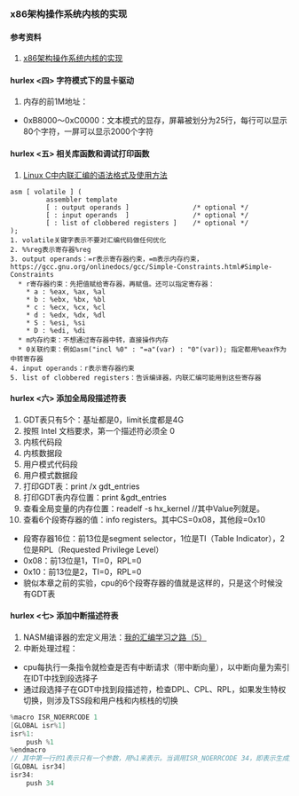 ### x86架构操作系统内核的实现

#### 参考资料
1. [x86架构操作系统内核的实现](http://wiki.0xffffff.org/)

#### hurlex <四> 字符模式下的显卡驱动
1. 内存的前1M地址：
  * 0xB8000～0xC0000：文本模式的显存，屏幕被划分为25行，每行可以显示80个字符，一屏可以显示2000个字符

#### hurlex <五> 相关库函数和调试打印函数
1. [Linux C中内联汇编的语法格式及使用方法](https://blog.csdn.net/slvher/article/details/8864996)


```
asm [ volatile ] (  
         assembler template
         [ : output operands ]                /* optional */
         [ : input operands  ]                /* optional */
         [ : list of clobbered registers ]    /* optional */
);
1. volatile关键字表示不要对汇编代码做任何优化
2. %%reg表示寄存器%reg
3. output operands：=r表示寄存器约束，=m表示内存约束，https://gcc.gnu.org/onlinedocs/gcc/Simple-Constraints.html#Simple-Constraints
  * r寄存器约束：先把值赋给寄存器，再赋值。还可以指定寄存器：
    * a : %eax, %ax, %al
    * b : %ebx, %bx, %bl
    * c : %ecx, %cx, %cl
    * d : %edx, %dx, %dl
    * S : %esi, %si
    * D : %edi, %di
  * m内存约束：不想通过寄存器中转，直接操作内存
  * 0关联约束：例如asm("incl %0" : "=a"(var) : "0"(var)); 指定都用%eax作为中转寄存器
4. input operands：r表示寄存器约束
5. list of clobbered registers：告诉编译器，内联汇编可能用到这些寄存器
```

#### hurlex <六> 添加全局段描述符表
1. GDT表只有5个：基址都是0，limit长度都是4G
  1. 按照 Intel 文档要求，第一个描述符必须全 0
  1. 内核代码段
  1. 内核数据段
  1. 用户模式代码段
  1. 用户模式数据段
1. 打印GDT表：print /x gdt_entries
1. 打印GDT表内存位置：print &gdt_entries
1. 查看全局变量的内存位置：readelf -s hx_kernel //其中Value列就是。
1. 查看6个段寄存器的值：info registers。其中CS=0x08，其他段=0x10
  * 段寄存器16位：前13位是segment selector，1位是TI（Table Indicator），2位是RPL（Requested Privilege Level）
  * 0x08：前13位是1，TI=0，RPL=0
  * 0x10：前13位是2，TI=0，RPL=0
  * 貌似本章之前的实验，cpu的6个段寄存器的值就是这样的，只是这个时候没有GDT表

#### hurlex <七> 添加中断描述符表
1. NASM编译器的宏定义用法：[我的汇编学习之路（5）](http://idiotsky.top/2016/05/16/asm-learning-road-5/)
1. 中断处理过程：
  * cpu每执行一条指令就检查是否有中断请求（带中断向量），以中断向量为索引在IDT中找到段选择子
  * 通过段选择子在GDT中找到段描述符，检查DPL、CPL、RPL，如果发生特权切换，则涉及TSS段和用户栈和内核栈的切换

```c
%macro ISR_NOERRCODE 1
[GLOBAL isr%1]
isr%1:
    push %1
%endmacro
// 其中第一行的1表示只有一个参数，用%1来表示。当调用ISR_NOERRCODE 34，即表示生成如下代码：
[GLOBAL isr34]
isr34:
    push 34
```

















